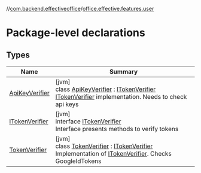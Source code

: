 //[com.backend.effectiveoffice](IdeaProjects/labs-office-elevator/effectiveOfficeBackend/documentation/gfm/index.md)/[office.effective.features.user](IdeaProjects/labs-office-elevator/effectiveOfficeBackend/documentation/gfm/com.backend.effectiveoffice/office.effective.features.user/index.md)

# Package-level declarations

## Types

| Name | Summary |
|---|---|
| [ApiKeyVerifier](IdeaProjects/labs-office-elevator/effectiveOfficeBackend/documentation/gfm/com.backend.effectiveoffice/office.effective.features.user/-api-key-verifier/index.md) | [jvm]<br>class [ApiKeyVerifier](IdeaProjects/labs-office-elevator/effectiveOfficeBackend/documentation/gfm/com.backend.effectiveoffice/office.effective.features.user/-api-key-verifier/index.md) : [ITokenVerifier](IdeaProjects/labs-office-elevator/effectiveOfficeBackend/documentation/gfm/com.backend.effectiveoffice/office.effective.features.user/-i-token-verifier/index.md)<br>[ITokenVerifier](IdeaProjects/labs-office-elevator/effectiveOfficeBackend/documentation/gfm/com.backend.effectiveoffice/office.effective.features.user/-i-token-verifier/index.md) implementation. Needs to check api keys |
| [ITokenVerifier](IdeaProjects/labs-office-elevator/effectiveOfficeBackend/documentation/gfm/com.backend.effectiveoffice/office.effective.features.user/-i-token-verifier/index.md) | [jvm]<br>interface [ITokenVerifier](IdeaProjects/labs-office-elevator/effectiveOfficeBackend/documentation/gfm/com.backend.effectiveoffice/office.effective.features.user/-i-token-verifier/index.md)<br>Interface presents methods to verify tokens |
| [TokenVerifier](IdeaProjects/labs-office-elevator/effectiveOfficeBackend/documentation/gfm/com.backend.effectiveoffice/office.effective.features.user/-token-verifier/index.md) | [jvm]<br>class [TokenVerifier](IdeaProjects/labs-office-elevator/effectiveOfficeBackend/documentation/gfm/com.backend.effectiveoffice/office.effective.features.user/-token-verifier/index.md) : [ITokenVerifier](IdeaProjects/labs-office-elevator/effectiveOfficeBackend/documentation/gfm/com.backend.effectiveoffice/office.effective.features.user/-i-token-verifier/index.md)<br>Implementation of [ITokenVerifier](IdeaProjects/labs-office-elevator/effectiveOfficeBackend/documentation/gfm/com.backend.effectiveoffice/office.effective.features.user/-i-token-verifier/index.md). Checks GoogleIdTokens |
